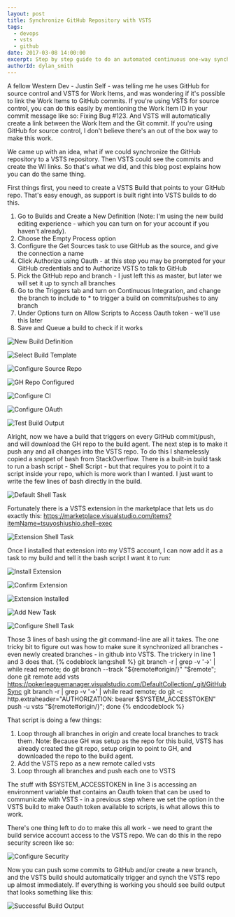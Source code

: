 ```yaml
---
layout: post
title: Synchronize GitHub Repository with VSTS
tags:
  - devops
  - vsts
  - github
date: 2017-03-08 14:00:00
excerpt: Step by step guide to do an automated continuous one-way synchronization from a GitHub repository to a VSTS repository.
authorId: dylan_smith
---
```

A fellow Western Dev - Justin Self - was telling me he uses GitHub for source control and VSTS for Work Items, and was wondering if it's possible to link the Work Items to GitHub commits.  If you're using VSTS for source control, you can do this easily by mentioning the Work Item ID in your commit message like so: Fixing Bug #123.  And VSTS will automatically create a link between the Work Item and the Git commit.  If you're using GitHub for source control, I don't believe there's an out of the box way to make this work.

We came up with an idea, what if we could synchronize the GitHub repository to a VSTS repository.  Then VSTS could see the commits and create the WI links.  So that's what we did, and this blog post explains how you can do the same thing.

First things first, you need to create a VSTS Build that points to your GitHub repo.  That's easy enough, as support is built right into VSTS builds to do this.

1. Go to Builds and Create a New Definition (Note: I'm using the new build editing experience - which you can turn on for your account if you haven't already).
2. Choose the Empty Process option
3. Configure the Get Sources task to use GitHub as the source, and give the connection a name
4. Click Authorize using Oauth - at this step you may be prompted for your GitHub credentials and to Authorize VSTS to talk to GitHub
5. Pick the GitHub repo and branch - I just left this as master, but later we will set it up to synch all branches
6. Go to the Triggers tab and turn on Continuous Integration, and change the branch to include to * to trigger a build on commits/pushes to any branch
7. Under Options turn on Allow Scripts to Access Oauth token - we'll use this later
8. Save and Queue a build to check if it works
	
![New Build Definition](http://imgur.com/YzvjdpQ.png)

![Select Build Template](http://imgur.com/bnugm3O.png)

![Configure Source Repo](http://imgur.com/ms364Zw.png)

![GH Repo Configured](http://imgur.com/LSQDzg2.png)

![Configure CI](http://imgur.com/w8bYFxi.png)

![Configure OAuth](http://imgur.com/Z6Eei4O.png)

![Test Build Output](http://imgur.com/PxGFis0.png)

Alright, now we have a build that triggers on every GitHub commit/push, and will download the GH repo to the build agent.  The next step is to make it push any and all changes into the VSTS repo.  To do this I shamelessly copied a snippet of bash from StackOverflow.  There is a built-in build task to run a bash script - Shell Script - but that requires you to point it to a script inside your repo, which is more work than I wanted.  I just want to write the few lines of bash directly in the build.

![Default Shell Task](http://imgur.com/OQCpY7W.png)

Fortunately there is a VSTS extension in the marketplace that lets us do exactly this: https://marketplace.visualstudio.com/items?itemName=tsuyoshiushio.shell-exec

![Extension Shell Task](http://imgur.com/bSzWWig.png)

Once I installed that extension into my VSTS account, I can now add it as a task to my build and tell it the bash script I want it to run:

![Install Extension](http://imgur.com/C1tVW5x.png)

![Confirm Extension](http://imgur.com/SmKJlax.png)

![Extension Installed](http://imgur.com/R8zE0ss.png)

![Add New Task](http://imgur.com/wJZmhuE.png)

![Configure Shell Task](http://imgur.com/ErwFNbF.png)

Those 3 lines of bash using the git command-line are all it takes.  The one tricky bit to figure out was how to make sure it synchronized all branches - even newly created branches - in github into VSTS.  The trickery in line 1 and 3 does that.
{% codeblock lang:shell %}
git branch -r | grep -v '\->' | while read remote; do git branch --track "${remote#origin/}" "$remote"; done
git remote add vsts https://pokerleaguemanager.visualstudio.com/DefaultCollection/_git/GitHubSync
git branch -r | grep -v '\->' | while read remote; do git -c http.extraheader="AUTHORIZATION: bearer $SYSTEM_ACCESSTOKEN" push -u vsts "${remote#origin/}"; done
{% endcodeblock %}

That script is doing a few things:

1. Loop through all branches in origin and create local branches to track them. Note: Because GH was setup as the repo for this build, VSTS has already created the git repo, setup origin to point to GH, and downloaded the repo to the build agent.
2. Add the VSTS repo as a new remote called vsts
3. Loop through all branches and push each one to VSTS

The stuff with $SYSTEM_ACCESSTOKEN in line 3 is accessing an environment variable that contains an Oauth token that can be used to communicate with VSTS - in a previous step where we set the option in the VSTS build to make Oauth token available to scripts, is what allows this to work.

There's one thing left to do to make this all work - we need to grant the build service account access to the VSTS repo.  We can do this in the repo security screen like so:

![Configure Security](http://imgur.com/eCYpGEC.png)

Now you can push some commits to GitHub and/or create a new branch, and the VSTS build should automatically trigger and synch the VSTS repo up almost immediately.  If everything is working you should see build output that looks something like this:

![Successful Build Output](http://imgur.com/E3GhdJI.png)
